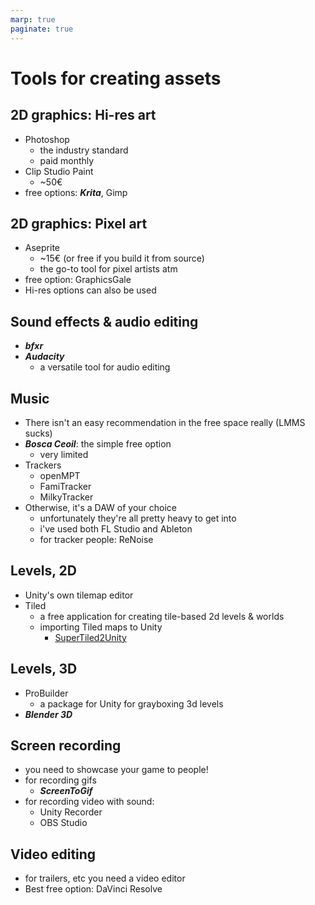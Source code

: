 ```yaml
---
marp: true
paginate: true
---
```

<!-- headingDivider: 3 -->
<!-- class: default -->

# Tools for creating assets

## 2D graphics: Hi-res art

* Photoshop
  * the industry standard
  * paid monthly
* Clip Studio Paint
  * ~50€
* free options: ***Krita***, Gimp

## 2D graphics: Pixel art
* Aseprite
  * ~15€ (or free if you build it from source)
  * the go-to tool for pixel artists atm
* free option: GraphicsGale
* Hi-res options can also be used

## Sound effects & audio editing

* ***bfxr***
* ***Audacity***
  * a versatile tool for audio editing
## Music

* There isn't an easy recommendation in the free space really (LMMS sucks)
* ***Bosca Ceoil***: the simple free option
  * very limited
* Trackers
	* openMPT
	* FamiTracker
	* MilkyTracker
* Otherwise, it's a DAW of your choice
  * unfortunately they're all pretty heavy to get into
  * i've used both FL Studio and Ableton
  * for tracker people: ReNoise
## Levels, 2D

* Unity's own tilemap editor
* Tiled
  * a free application for creating tile-based 2d levels & worlds
  * importing Tiled maps to Unity
    * [SuperTiled2Unity](https://seanba.itch.io/supertiled2unity)

## Levels, 3D
* ProBuilder
  * a package for Unity for grayboxing 3d levels
* ***Blender 3D***


## Screen recording

* you need to showcase your game to people!
* for recording gifs
  * ***ScreenToGif***
* for recording video with sound:
  * Unity Recorder
  * OBS Studio


## Video editing

* for trailers, etc you need a video editor
* Best free option: DaVinci Resolve